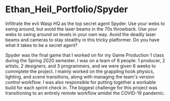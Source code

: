 # Ethan_Heil_Portfolio/Spyder

Infiltrate the evil Wasp HQ as the top secret agent Spyder. Use your webs to swing around, but avoid the laser beams in the 70s throwback. 
Use your webs to swing around on levels in your own way. Avoid the deadly laser beams and cameras to stay stealthy in this tricky platformer. 
Do you have what it takes to be a secret agent?

Spyder was the final game that I worked on for my Game Production 1 class during the Spring 2020 semester. I was on a team of 8 people: 1 producer, 
2 artists, 2 designers, and 3 programmers, and we were given 6 weeks to commplete the project. I mainly worked on the grappling hook physics, lighting, 
and scene transitions, along with managing the team's version control workflow. I was also responsible for putting together a workable build for each 
sprint check in. The biggest challenge for this project was transitioning to an entirely remote workflow amidst the COVID-19 pandemic.